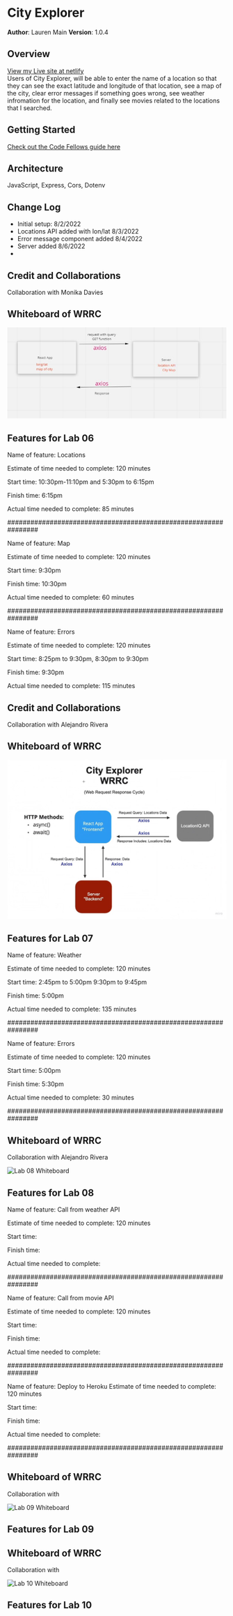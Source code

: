 # City Explorer

**Author**: Lauren Main
**Version**: 1.0.4

## Overview
[View my Live site at netlify](https://elleemcityexplorer.netlify.app/)<br>
Users of City Explorer, will be able to enter the name of a location so that they can see the exact latitude and longitude of that location, see a map of the city, clear error messages if something goes wrong, see weather infromation for the location, and finally see movies related to the locations that I searched.  

## Getting Started
[Check out the Code Fellows guide here](https://trello.com/b/SCR1ag4c/city-explorer)

## Architecture
JavaScript, Express, Cors, Dotenv

## Change Log
<ul>
<li>Initial setup: 8/2/2022</li>
<li> Locations API added with lon/lat 8/3/2022</li>
<li> Error message component added 8/4/2022 </li>
<li> Server added 8/6/2022
<li>
</ul>


## Credit and Collaborations
Collaboration with Monika Davies

## Whiteboard of WRRC

![Lab 06 Whiteboard](data/images/lab06miro.jpg)

## Features for Lab 06

Name of feature: Locations

Estimate of time needed to complete: 120 minutes

Start time: 10:30pm-11:10pm and 5:30pm to 6:15pm 

Finish time: 6:15pm

Actual time needed to complete: 85 minutes

################################################################

Name of feature: Map

Estimate of time needed to complete: 120 minutes

Start time: 9:30pm

Finish time: 10:30pm

Actual time needed to complete: 60 minutes

################################################################

Name of feature: Errors

Estimate of time needed to complete: 120 minutes

Start time: 8:25pm to 9:30pm, 8:30pm to 9:30pm

Finish time: 9:30pm

Actual time needed to complete: 115 minutes


## Credit and Collaborations
Collaboration with Alejandro Rivera

## Whiteboard of WRRC

![Lab 07 Whiteboard](data/images/lab07miro.jpg)

## Features for Lab 07

Name of feature: Weather

Estimate of time needed to complete: 120 minutes

Start time: 2:45pm to 5:00pm 9:30pm to 9:45pm 

Finish time: 5:00pm

Actual time needed to complete: 135 minutes

################################################################

Name of feature: Errors

Estimate of time needed to complete: 120 minutes

Start time: 5:00pm

Finish time: 5:30pm 

Actual time needed to complete: 30 minutes

################################################################

## Whiteboard of WRRC
Collaboration with Alejandro Rivera

![Lab 08 Whiteboard](data/images/lab00miro.jpg)

## Features for Lab 08

Name of feature: Call from weather API

Estimate of time needed to complete: 120 minutes

Start time: 

Finish time: 

Actual time needed to complete: 

################################################################

Name of feature: Call from movie API

Estimate of time needed to complete: 120 minutes

Start time: 

Finish time: 

Actual time needed to complete: 

################################################################

Name of feature: Deploy to Heroku
Estimate of time needed to complete: 120 minutes

Start time: 

Finish time: 

Actual time needed to complete: 

################################################################

## Whiteboard of WRRC
Collaboration with

![Lab 09 Whiteboard](images/)

## Features for Lab 09

## Whiteboard of WRRC
Collaboration with

![Lab 10 Whiteboard](images/)

## Features for Lab 10
